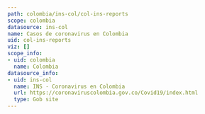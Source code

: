 ```yaml
---
path: colombia/ins-col/col-ins-reports
scope: colombia
datasource: ins-col
name: Casos de coronavirus en Colombia
uid: col-ins-reports
viz: []
scope_info:
- uid: colombia
  name: Colombia
datasource_info:
- uid: ins-col
  name: INS - Coronavirus en Colombia
  url: https://coronaviruscolombia.gov.co/Covid19/index.html
  type: Gob site
---
```


